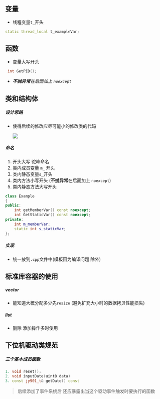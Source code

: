## 变量

- 线程变量`t_`开头

```c++
static thread_local t_exampleVar;
```

## 函数

- 变量大写开头

```c++
 int GetPID();
```

- ***不抛异常**在后面加上 `noexcept`*

## 类和结构体

##### 设计思路

- 使得后续的修改应尽可能小的修改类的代码

  ![](C:/Users/Qff/Desktop/rov-master-v2/Pngs/design_class_example1.png)

##### 命名

1. 开头大写 驼峰命名
2. 类内成员变量 `m_` 开头
3. 类内静态变量`s_`开头
4. 类内方法小写开头 (**不抛异常**在后面加上 `noexcept`)
5. 类内静态方法大写开头

```c++
class Example 
{
public:
    int getMemberVar() const noexcept;
    int GetStaticVar() const noexcept;
private:
    int m_memberVar;
    static int s_staticVar;
};
```



##### 实现

- 统一放到`.cpp`文件中(模板因为编译问题 除外)



## 标准库容器的使用

##### vector

- 能知道大概分配多少先`resize` (避免扩充大小时的数据拷贝性能损失)

##### list

- 删除 添加操作多时使用

## 下位机驱动类规范

#####  三个基本成员函数

```c++
1. void reset();
2. void inputDate(uint8 data)
3. const jy901_t& getDate() const
```

> 后续添加了事件系统后 还应暴露出当这个驱动事件触发时要执行的函数